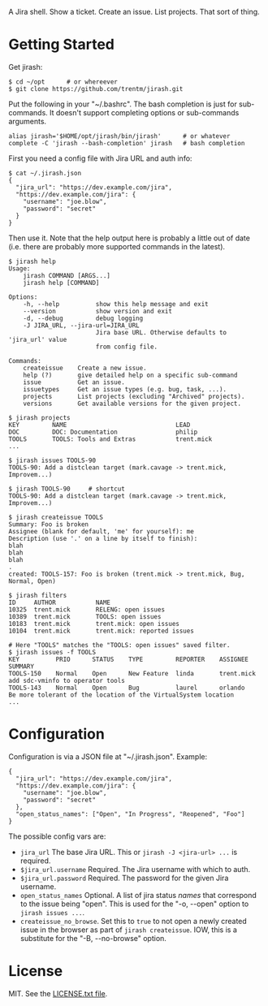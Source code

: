 A Jira shell. Show a ticket. Create an issue. List projects.
That sort of thing.

# Getting Started

Get jirash:

    $ cd ~/opt      # or whereever
    $ git clone https://github.com/trentm/jirash.git

Put the following in your "~/.bashrc". The bash completion is just for
sub-commands. It doesn't support completing options or sub-commands
arguments.

    alias jirash='$HOME/opt/jirash/bin/jirash'      # or whatever
    complete -C 'jirash --bash-completion' jirash   # bash completion

First you need a config file with Jira URL and auth info:

    $ cat ~/.jirash.json
    {
      "jira_url": "https://dev.example.com/jira",
      "https://dev.example.com/jira": {
        "username": "joe.blow",
        "password": "secret"
      }
    }

Then use it. Note that the help output here is probably a little out of
date (i.e. there are probably more supported commands in the latest).

    $ jirash help
    Usage:
        jirash COMMAND [ARGS...]
        jirash help [COMMAND]

    Options:
        -h, --help          show this help message and exit
        --version           show version and exit
        -d, --debug         debug logging
        -J JIRA_URL, --jira-url=JIRA_URL
                            Jira base URL. Otherwise defaults to 'jira_url' value
                            from config file.

    Commands:
        createissue    Create a new issue.
        help (?)       give detailed help on a specific sub-command
        issue          Get an issue.
        issuetypes     Get an issue types (e.g. bug, task, ...).
        projects       List projects (excluding "Archived" projects).
        versions       Get available versions for the given project.

    $ jirash projects
    KEY         NAME                              LEAD
    DOC         DOC: Documentation                philip
    TOOLS       TOOLS: Tools and Extras           trent.mick
    ...

    $ jirash issues TOOLS-90
    TOOLS-90: Add a distclean target (mark.cavage -> trent.mick, Improvem...)

    $ jirash TOOLS-90     # shortcut
    TOOLS-90: Add a distclean target (mark.cavage -> trent.mick, Improvem...)

    $ jirash createissue TOOLS
    Summary: Foo is broken
    Assignee (blank for default, 'me' for yourself): me
    Description (use '.' on a line by itself to finish):
    blah
    blah
    blah
    .
    created: TOOLS-157: Foo is broken (trent.mick -> trent.mick, Bug, Normal, Open)

    $ jirash filters
    ID     AUTHOR           NAME
    10325  trent.mick       RELENG: open issues
    10389  trent.mick       TOOLS: open issues
    10183  trent.mick       trent.mick: open issues
    10104  trent.mick       trent.mick: reported issues

    # Here "TOOLS" matches the "TOOLS: open issues" saved filter.
    $ jirash issues -f TOOLS
    KEY          PRIO      STATUS    TYPE         REPORTER    ASSIGNEE    SUMMARY
    TOOLS-150    Normal    Open      New Feature  linda       trent.mick  add sdc-vminfo to operator tools
    TOOLS-143    Normal    Open      Bug          laurel      orlando     Be more tolerant of the location of the VirtualSystem location
    ...


# Configuration

Configuration is via a JSON file at "~/.jirash.json". Example:

    {
      "jira_url": "https://dev.example.com/jira",
      "https://dev.example.com/jira": {
        "username": "joe.blow",
        "password": "secret"
      },
      "open_status_names": ["Open", "In Progress", "Reopened", "Foo"]
    }

The possible config vars are:

- `jira_url` The base Jira URL. This or `jirash -J <jira-url> ...` is required.
- `$jira_url.username` Required. The Jira username with which to auth.
- `$jira_url.password` Required. The password for the given Jira username.
- `open_status_names` Optional. A list of jira status *names* that correspond
  to the issue being "open". This is used for the "-o, --open" option to
  `jirash issues ...`.
- `createissue_no_browse`. Set this to `true` to not open a newly created issue
  in the browser as part of `jirash createissue`. IOW, this is a substitute for
  the "-B, --no-browse" option.


# License

MIT. See the [LICENSE.txt file](./LICENSE.txt).
